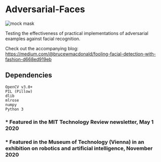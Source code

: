 # Adversarial-Faces

![mock mask](https://raw.githubusercontent.com/BruceMacD/Adversarial-Faces/master/data/mock_mask.png)

Testing the effectiveness of practical implementations of adversarial examples against facial recognition.

Check out the accompanying blog: https://medium.com/@brucewmacdonald/fooling-facial-detection-with-fashion-d668ed919eb

## Dependencies

    OpenCV v3.0+
    PIL (Pillow)
    dlib
    mlrose
    numpy
    Python 3


### * Featured in the MIT Technology Review newsletter, May 1 2020
### * Featured in the Museum of Technology (Vienna) in an exhibition on robotics and artificial intelligence, November 2020
